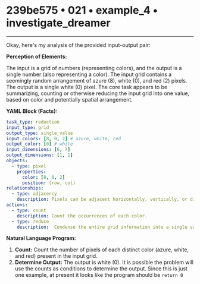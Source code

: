 # 239be575 • 021 • example_4 • investigate_dreamer

---
Okay, here's my analysis of the provided input-output pair:

**Perception of Elements:**

The input is a grid of numbers (representing colors), and the output is a single number (also representing a color). The input grid contains a seemingly random arrangement of azure (8), white (0), and red (2) pixels. The output is a single white (0) pixel. The core task appears to be summarizing, counting or otherwise reducing the input grid into one value, based on color and potentially spatial arrangement.

**YAML Block (Facts):**



```yaml
task_type: reduction
input_type: grid
output_type: single_value
input_colors: [8, 0, 2] # azure, white, red
output_color: [0] # white
input_dimensions: [6, 7]
output_dimensions: [1, 1]
objects:
  - type: pixel
    properties:
      color: [8, 0, 2]
      position: (row, col)
relationships:
  - type: adjacency
    description: Pixels can be adjacent horizontally, vertically, or diagonally.
actions:
  - type: count
    description: Count the occurrences of each color.
  - type: reduce
    description:  Condense the entire grid information into a single value.
```



**Natural Language Program:**

1.  **Count:** Count the number of pixels of each distinct color (azure, white, and red) present in the input grid.
2.  **Determine Output:** The output is white (0). It is possible the problem will use the counts as conditions to determine the output. Since this is just one example, at present it looks like the program should be `return 0`


